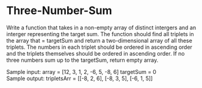 # Three-Number-Sum

Write a function that takes in a non-empty array of distinct intergers and an interger representing the target sum. The function should find all triplets in the array that = targetSum and return a two-dimensional array of all these triplets. The numbers in each triplet should be ordered in ascending order and the triplets themselves should be ordered in ascending order. If no three numbers sum up to the targetSum, return empty array.


Sample input: array = [12, 3, 1, 2, -6, 5, -8, 6] targetSum = 0 <br>
Sample output: tripletsArr = [[-8, 2, 6], [-8, 3, 5], [-6, 1, 5]]

